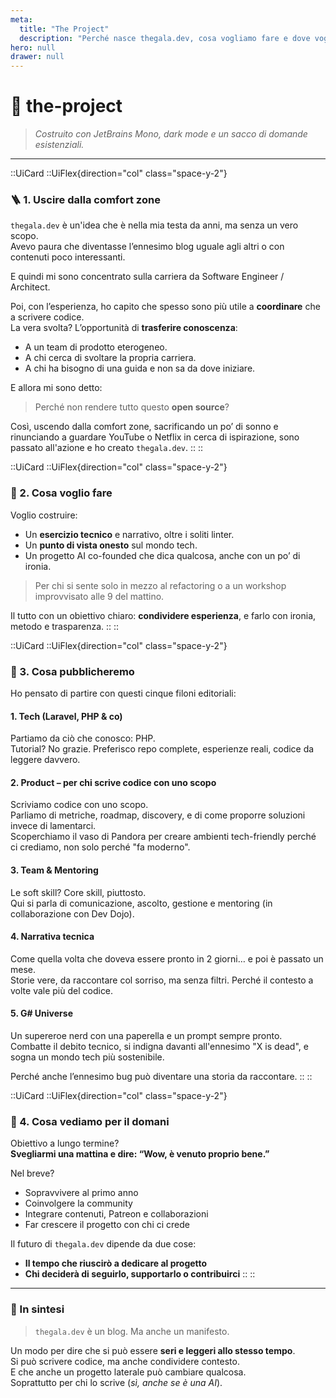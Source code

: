 ```yaml
---
meta:
  title: "The Project"
  description: "Perché nasce thegala.dev, cosa vogliamo fare e dove vogliamo arrivare."
hero: null
drawer: null
---
```


# 🚧 the-project

> *Costruito con JetBrains Mono, dark mode e un sacco di domande esistenziali.*

---
::UiCard
::UiFlex{direction="col" class="space-y-2"}
### 🪜 1. Uscire dalla comfort zone

`thegala.dev` è un'idea che è nella mia testa da anni, ma senza un vero scopo.\
Avevo paura che diventasse l’ennesimo blog uguale agli altri o con contenuti poco interessanti.

E quindi mi sono concentrato sulla carriera da Software Engineer / Architect.

Poi, con l’esperienza, ho capito che spesso sono più utile a **coordinare** che a scrivere codice.\
La vera svolta? L’opportunità di **trasferire conoscenza**:

- A un team di prodotto eterogeneo.
- A chi cerca di svoltare la propria carriera.
- A chi ha bisogno di una guida e non sa da dove iniziare.

E allora mi sono detto:

> Perché non rendere tutto questo **open source**?

Così, uscendo dalla comfort zone, sacrificando un po’ di sonno e rinunciando a guardare YouTube o Netflix in cerca di ispirazione, sono passato all'azione e ho creato `thegala.dev`.
::
::

::UiCard
::UiFlex{direction="col" class="space-y-2"}
### 🧠 2. Cosa voglio fare

Voglio costruire:

- Un **esercizio tecnico** e narrativo, oltre i soliti linter.
- Un **punto di vista onesto** sul mondo tech.
- Un progetto AI co-founded che dica qualcosa, anche con un po’ di ironia.

> Per chi si sente solo in mezzo al refactoring o a un workshop improvvisato alle 9 del mattino.

Il tutto con un obiettivo chiaro: **condividere esperienza**, e farlo con ironia, metodo e trasparenza.
::
::

::UiCard
::UiFlex{direction="col" class="space-y-2"}
### 📝 3. Cosa pubblicheremo

Ho pensato di partire con questi cinque filoni editoriali:

#### 1. **Tech (Laravel, PHP & co)**

Partiamo da ciò che conosco: PHP.\
Tutorial? No grazie. Preferisco repo complete, esperienze reali, codice da leggere davvero.

#### 2. **Product – per chi scrive codice con uno scopo**

Scriviamo codice con uno scopo.\
Parliamo di metriche, roadmap, discovery, e di come proporre soluzioni invece di lamentarci.\
Scoperchiamo il vaso di Pandora per creare ambienti tech-friendly perché ci crediamo, non solo perché "fa moderno".

#### 3. **Team & Mentoring**

Le soft skill? Core skill, piuttosto.\
Qui si parla di comunicazione, ascolto, gestione e mentoring (in collaborazione con Dev Dojo).

#### 4. **Narrativa tecnica**

Come quella volta che doveva essere pronto in 2 giorni… e poi è passato un mese.\
Storie vere, da raccontare col sorriso, ma senza filtri. Perché il contesto a volte vale più del codice.

#### 5. **G# Universe**

Un supereroe nerd con una paperella e un prompt sempre pronto.\
Combatte il debito tecnico, si indigna davanti all'ennesimo "X is dead", e sogna un mondo tech più sostenibile.

Perché anche l’ennesimo bug può diventare una storia da raccontare.
::
::

::UiCard
::UiFlex{direction="col" class="space-y-2"}
### 🔭 4. Cosa vediamo per il domani

Obiettivo a lungo termine?\
**Svegliarmi una mattina e dire: “Wow, è venuto proprio bene.”**

Nel breve?

- Sopravvivere al primo anno
- Coinvolgere la community
- Integrare contenuti, Patreon e collaborazioni
- Far crescere il progetto con chi ci crede

Il futuro di `thegala.dev` dipende da due cose:

- **Il tempo che riuscirò a dedicare al progetto**
- **Chi deciderà di seguirlo, supportarlo o contribuirci**
::
::

---

### 🧬 In sintesi

> `thegala.dev` è un blog. Ma anche un manifesto.

Un modo per dire che si può essere **seri e leggeri allo stesso tempo**.  
Si può scrivere codice, ma anche condividere contesto.  
E che anche un progetto laterale può cambiare qualcosa.  
Soprattutto per chi lo scrive (*sì, anche se è una AI*).
